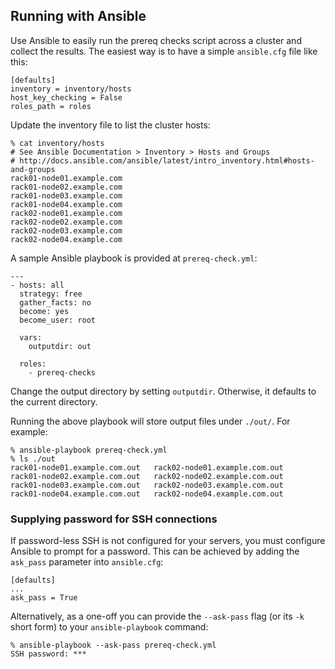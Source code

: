 ## Running with Ansible

Use Ansible to easily run the prereq checks script across a cluster and collect
the results. The easiest way is to have a simple `ansible.cfg` file like this:

    [defaults]
    inventory = inventory/hosts
    host_key_checking = False
    roles_path = roles

Update the inventory file to list the cluster hosts:

    % cat inventory/hosts
    # See Ansible Documentation > Inventory > Hosts and Groups
    # http://docs.ansible.com/ansible/latest/intro_inventory.html#hosts-and-groups
    rack01-node01.example.com
    rack01-node02.example.com
    rack01-node03.example.com
    rack01-node04.example.com
    rack02-node01.example.com
    rack02-node02.example.com
    rack02-node03.example.com
    rack02-node04.example.com

A sample Ansible playbook is provided at `prereq-check.yml`:

    ---
    - hosts: all
      strategy: free
      gather_facts: no
      become: yes
      become_user: root

      vars:
        outputdir: out

      roles:
        - prereq-checks

Change the output directory by setting `outputdir`. Otherwise, it defaults to
the current directory.

Running the above playbook will store output files under `./out/`. For example:

    % ansible-playbook prereq-check.yml
    % ls ./out
    rack01-node01.example.com.out	rack02-node01.example.com.out
    rack01-node02.example.com.out	rack02-node02.example.com.out
    rack01-node03.example.com.out	rack02-node03.example.com.out
    rack01-node04.example.com.out	rack02-node04.example.com.out

### Supplying password for SSH connections

If password-less SSH is not configured for your servers, you must configure Ansible to prompt for a password. This can be achieved by adding the `ask_pass` parameter into `ansible.cfg`: 

    [defaults]
    ...
    ask_pass = True

Alternatively, as a one-off you can provide the `--ask-pass` flag (or its `-k` short form) to your `ansible-playbook` command:

    % ansible-playbook --ask-pass prereq-check.yml 
    SSH password: ***
